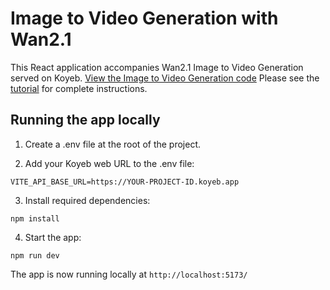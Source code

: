 # Image to Video Generation with Wan2.1

This React application accompanies Wan2.1 Image to Video Generation served on Koyeb. [View the Image to Video Generation code](https://github.com/jenperson/wan2.1-fastapi) Please see the [tutorial](https://github.com/jenperson/wan2.1-fastapi-tutorial/blob/main/tutorial.md) for complete instructions.


## Running the app locally

1. Create a .env file at the root of the project.

2. Add your Koyeb web URL to the .env file:

```
VITE_API_BASE_URL=https://YOUR-PROJECT-ID.koyeb.app
```

3. Install required dependencies:

```
npm install
```

4. Start the app:

```
npm run dev
```

The app is now running locally at `http://localhost:5173/`